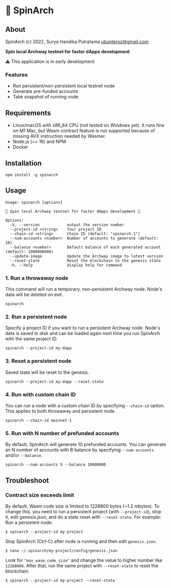 # 🥬 SpinArch

## About

SpinArch (c) 2022, Surya Handika Putratama <ubunteroz@gmail.com>

**Spin local Archway testnet for faster dApps development**

⚠️ This application is in early development

### Features

- Run persistent/non-persistent local testnet node
- Generate pre-funded accounts
- Take snapshot of running node

## Requirements

- Linux/macOS with x86_64 CPU (not tested on Windows yet). It runs fine on M1 Mac, but Wasm contract feature is not supported because of missing AVX instruction needed by Wasmer.
- Node.js (>= 16) and NPM
- Docker

## Installation

```shell
npm install -g spinarch
```

## Usage

```
Usage: spinarch [options]

🥬 Spin local Archway testnet for faster dApps development 🚀

Options:
  -V, --version            output the version number
  --project-id <string>    Your project ID
  --chain-id <string>      Chain ID (default: "spinarch-1")
  --num-accounts <number>  Number of accounts to generate (default: 10)
  --balance <number>       Default balance of each generated account (default: 1000000000)
  --update-image           Update the Archway image to latest version
  --reset-state            Reset the blockchain to the genesis state
  -h, --help               display help for command
```

### 1. Run a throwaway node

This command will run a temporary, non-persistent Archway node. Node's data will be deleted on exit.

```shell
spinarch
```

### 2. Run a persistent node

Specify a project ID if you want to run a persistent Archway node. Node's data is saved to disk and can be loaded again next time you run SpinArch with the same project ID.

```shell
spinarch --project-id my-dapp
```

### 3. Reset a persistent node

Saved state will be reset to the genesis.

```shell
spinarch --project-id my-dapp --reset-state
```

### 4. Run with custom chain ID

You can run a node with a custom chain ID by specifying `--chain-id` option. This applies to both throwaway and persistent node.

```shell
spinarch --chain-id mainnet-1
```

### 5. Run with N number of prefunded accounts

By default, SpinArch will generate 10 prefunded accounts. You can generate an N number of accounts with B balance by specifying `--num-accounts` and/or `--balance`.

```shell
spinarch --num-accounts 5 --balance 10000000
```

## Troubleshoot

### Contract size exceeds limit

By default, Wasm code size is limited to 1228800 bytes (~1.2 mbytes). To change this, you need to run a persistent project (with `--project-id`), stop it, edit genesis.json, and do a state reset with `--reset-state`. For example:
Run a persistent node:

```shell
$ spinarch --project-id my-project
```

Stop SpinArch (Ctrl-C) after node is running and then edit `genesis.json`.

```shell
$ nano ~/.spinarch/my-project/config/genesis.json
```

Look for `"max_wasm_code_size"` and change the value to higher number like `12288000`. After that, run the same project with `--reset-state` to reset the blockchain.

```shell
$ spinarch --project-id my-project --reset-state
```
